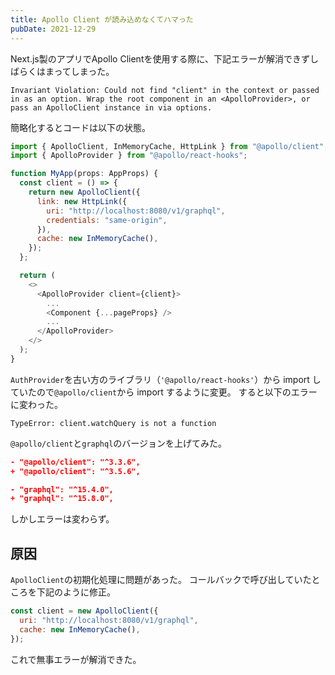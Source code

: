```yaml
---
title: Apollo Client が読み込めなくてハマった
pubDate: 2021-12-29
---
```


Next.js製のアプリでApollo Clientを使用する際に、下記エラーが解消できずしばらくはまってしまった。

```
Invariant Violation: Could not find "client" in the context or passed in as an option. Wrap the root component in an <ApolloProvider>, or pass an ApolloClient instance in via options.
```

簡略化するとコードは以下の状態。

```js
import { ApolloClient, InMemoryCache, HttpLink } from "@apollo/client";
import { ApolloProvider } from "@apollo/react-hooks";

function MyApp(props: AppProps) {
  const client = () => {
    return new ApolloClient({
      link: new HttpLink({
        uri: "http://localhost:8080/v1/graphql",
        credentials: "same-origin",
      }),
      cache: new InMemoryCache(),
    });
  };

  return (
    <>
      <ApolloProvider client={client}>
        ...
        <Component {...pageProps} />
        ...
      </ApolloProvider>
    </>
  );
}
```

`AuthProvider`を古い方のライブラリ（`'@apollo/react-hooks'`）から import していたので`@apollo/client`から import するように変更。
すると以下のエラーに変わった。

```
TypeError: client.watchQuery is not a function
```

`@apollo/client`と`graphql`のバージョンを上げてみた。

```json
- "@apollo/client": "^3.3.6",
+ "@apollo/client": "^3.5.6",

- "graphql": "^15.4.0",
+ "graphql": "^15.8.0",
```

しかしエラーは変わらず。

## 原因

`ApolloClient`の初期化処理に問題があった。
コールバックで呼び出していたところを下記のように修正。

```js
const client = new ApolloClient({
  uri: "http://localhost:8080/v1/graphql",
  cache: new InMemoryCache(),
});
```

これで無事エラーが解消できた。

